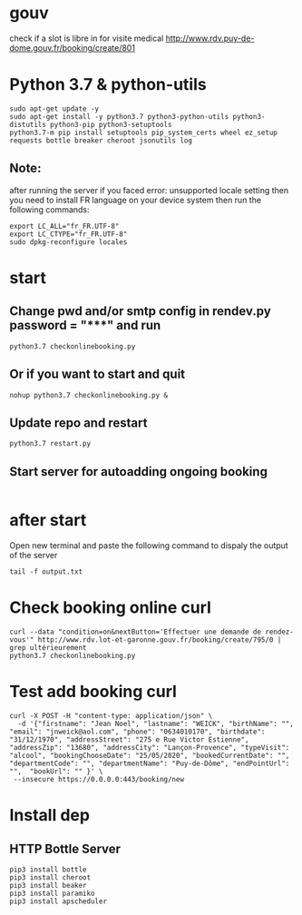 # gouv
check if a slot is libre in for visite medical http://www.rdv.puy-de-dome.gouv.fr/booking/create/801


# Python 3.7 & python-utils
```
sudo apt-get update -y
sudo apt-get install -y python3.7 python3-python-utils python3-distutils python3-pip python3-setuptools 
python3.7-m pip install setuptools pip_system_certs wheel ez_setup requests bottle breaker cheroot jsonutils log
```
## **Note:** 
after running the server if you faced error: unsupported locale setting then you need to install FR language on your device system
then run the following commands:

```
export LC_ALL="fr_FR.UTF-8"
export LC_CTYPE="fr_FR.UTF-8"
sudo dpkg-reconfigure locales
```

# start
## Change pwd and/or smtp config in rendev.py password = "***" and run
```
python3.7 checkonlinebooking.py
```

## Or if you want to start and quit
```
nohup python3.7 checkonlinebooking.py &
```
## Update repo and restart
```
python3.7 restart.py
```

## Start server for autoadding ongoing booking
```
```

# after start
Open new terminal and paste the following command to dispaly the output of the server
```
tail -f output.txt 
```

# Check booking online curl
```
curl --data "condition=on&nextButton='Effectuer une demande de rendez-vous'" http://www.rdv.lot-et-garonne.gouv.fr/booking/create/795/0 | grep ultérieurement
python3.7 checkonlinebooking.py
```
# Test add booking curl
```
curl -X POST -H "content-type: application/json" \
  -d '{"firstname": "Jean Noel", "lastname": "WEICK", "birthName": "", "email": "jnweick@aol.com", "phone": "0634010170", "birthdate": "31/12/1970", "addressStreet": "275 e Rue Victor Estienne", "addressZip": "13680", "addressCity": "Lançon-Provence", "typeVisit": "alcool", "bookingChooseDate": "25/05/2020", "bookedCurrentDate": "", "departmentCode": "", "departmentName": "Puy-de-Dôme", "endPointUrl": "",  "bookUrl": "" }' \
 --insecure https://0.0.0.0:443/booking/new
```

# Install dep
## HTTP Bottle Server
```
pip3 install bottle
pip3 install cheroot
pip3 install beaker
pip3 install paramiko
pip3 install apscheduler
```
